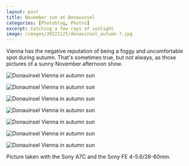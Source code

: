 ```yaml
---
layout: post
title: November sun at Donauinsel
categories: [Photoblog, Photos]
excerpt: Catching a few rays of sunlight
image: /images/20221125/donauinsel_autumn-7.jpg
---
```


Vienna has the negative reputation of being a foggy and uncomfortable spot during autumn. That's sometimes true, but not always, as those pictures of a sunny November afternoon show.

![Donauinsel Vienna in autumn sun](../images/20221125/donauinsel_autumn-1.jpg)

![Donauinsel Vienna in autumn sun](../images/20221125/donauinsel_autumn-2.jpg)

![Donauinsel Vienna in autumn sun](../images/20221125/donauinsel_autumn-3.jpg)

![Donauinsel Vienna in autumn sun](../images/20221125/donauinsel_autumn-4.jpg)

![Donauinsel Vienna in autumn sun](../images/20221125/donauinsel_autumn-5.jpg)

![Donauinsel Vienna in autumn sun](../images/20221125/donauinsel_autumn-6.jpg)

![Donauinsel Vienna in autumn sun](../images/20221125/donauinsel_autumn-7.jpg)


Picture taken with the Sony A7C and the Sony FE 4-5.6/28-60mm.
